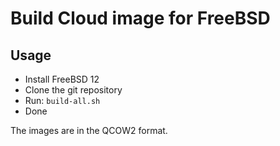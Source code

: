 # Build Cloud image for FreeBSD

## Usage

- Install FreeBSD 12
- Clone the git repository
- Run: `build-all.sh`
- Done

The images are in the QCOW2 format.
